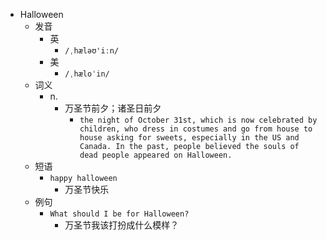 - Halloween
  - 发音
    - 英
      - `/ˌhæləʊ'iːn/`
    - 美
      - `/ˌhæloˈin/`
  - 词义
    - n.
      - 万圣节前夕；诸圣日前夕
        - `the night of October 31st, which is now celebrated by children, who dress in costumes and go from house to house asking for sweets, especially in the US and Canada. In the past, people believed the souls of dead people appeared on Halloween.`
  - 短语
    - `happy halloween`
      - 万圣节快乐 
  - 例句
    - `What should I be for Halloween?`
      - 万圣节我该打扮成什么模样？

